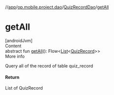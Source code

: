 //[app](../../../index.md)/[op.mobile.project.dao](../index.md)/[QuizRecordDao](index.md)/[getAll](get-all.md)



# getAll  
[androidJvm]  
Content  
abstract fun [getAll](get-all.md)(): Flow<[List](https://kotlinlang.org/api/latest/jvm/stdlib/kotlin.collections/-list/index.html)<[QuizRecord](../../op.mobile.project.model/-quiz-record/index.md)>>  
More info  


Query all of the record of table quiz_record



#### Return  


List of QuizRecord

  



